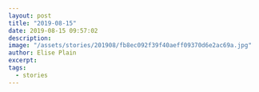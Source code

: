```yaml
---
layout: post
title: "2019-08-15"
date: 2019-08-15 09:57:02
description: 
image: "/assets/stories/201908/fb8ec092f39f40aeff09370d6e2ac69a.jpg"
author: Elise Plain
excerpt: 
tags: 
  - stories
---
```



<p></p>
